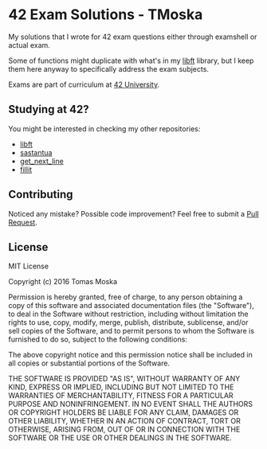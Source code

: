 42 Exam Solutions - TMoska
===

My solutions that I wrote for 42 exam questions either through examshell or actual exam.

Some of functions might duplicate with what's in my [libft](https://www.github.com/TMoska/libft) library, but I keep them here anyway to specifically address the exam subjects.

Exams are part of curriculum at [42 University](https://www.42.us.org).

Studying at 42?
---

You might be interested in checking my other repositories:
- [libft](https://www.github.com/TMoska/libft)
- [sastantua](https://github.com/TMoska/sastantua)
- [get_next_line](https://github.com/TMoska/get_next_line)
- [fillit](https://github.com/TMoska/fillit)

Contributing
---

Noticed any mistake? Possible code improvement? Feel free to submit a [Pull Request](https://github.com/TMoska/42_exams/pulls).

License
---

MIT License

Copyright (c) 2016 Tomas Moska

Permission is hereby granted, free of charge, to any person obtaining a copy
of this software and associated documentation files (the "Software"), to deal
in the Software without restriction, including without limitation the rights
to use, copy, modify, merge, publish, distribute, sublicense, and/or sell
copies of the Software, and to permit persons to whom the Software is
furnished to do so, subject to the following conditions:

The above copyright notice and this permission notice shall be included in all
copies or substantial portions of the Software.

THE SOFTWARE IS PROVIDED "AS IS", WITHOUT WARRANTY OF ANY KIND, EXPRESS OR
IMPLIED, INCLUDING BUT NOT LIMITED TO THE WARRANTIES OF MERCHANTABILITY,
FITNESS FOR A PARTICULAR PURPOSE AND NONINFRINGEMENT. IN NO EVENT SHALL THE
AUTHORS OR COPYRIGHT HOLDERS BE LIABLE FOR ANY CLAIM, DAMAGES OR OTHER
LIABILITY, WHETHER IN AN ACTION OF CONTRACT, TORT OR OTHERWISE, ARISING FROM,
OUT OF OR IN CONNECTION WITH THE SOFTWARE OR THE USE OR OTHER DEALINGS IN THE
SOFTWARE.
